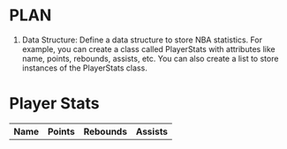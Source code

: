 # PLAN
1. Data Structure: Define a data structure to store NBA statistics. For example, you can create a class called PlayerStats with attributes like name, points, rebounds, assists, etc. You can also create a list to store instances of the PlayerStats class.
 
<html>
<head>
  <title>Player Stats</title>
  <script>
    class PlayerStats {
      constructor(name, points, rebounds, assists) {
        this.name = name;
        this.points = points;
        this.rebounds = rebounds;
        this.assists = assists;
      }
    }
    var playerStatsList = [
      new PlayerStats("LeBron James", 27.4, 8.5, 7.4),
      new PlayerStats("Stephen Curry", 30.1, 5.5, 6.2),
      new PlayerStats("Kevin Durant", 29.3, 7.1, 5.6),
      new PlayerStats("Giannis Antetokounmpo", 28.1, 11.0, 6.1)
    ];
    function sortStatsByAttribute(statsList, attribute) {
      return statsList.sort(function(a, b) {
        return a[attribute] - b[attribute];
      });
    }
    function printStats(statsList) {
      var table = document.getElementById("statsTable");
      table.innerHTML = ""; 
      for (var i = 0; i < statsList.length; i++) {
        var player = statsList[i];
        var row = document.createElement("tr");
        var nameCell = document.createElement("td");
        nameCell.textContent = player.name;
        row.appendChild(nameCell);
        var pointsCell = document.createElement("td");
        pointsCell.textContent = player.points;
        row.appendChild(pointsCell);
        var reboundsCell = document.createElement("td");
        reboundsCell.textContent = player.rebounds;
        row.appendChild(reboundsCell);
        var assistsCell = document.createElement("td");
        assistsCell.textContent = player.assists;
        row.appendChild(assistsCell);
        table.appendChild(row);
      }
    }
    var sortedStats = sortStatsByAttribute(playerStatsList, 'points');
    printStats(sortedStats);
  </script>
</head>
<body>
  <h1>Player Stats</h1>
  <table id="statsTable">
    <tr>
      <th>Name</th>
      <th>Points</th>
      <th>Rebounds</th>
      <th>Assists</th>
    </tr>
  </table>
</body>
</html>


